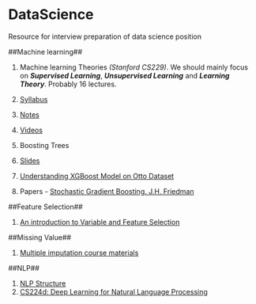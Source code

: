 # DataScience
Resource for interview preparation  of data science position 

##Machine learning##
1. Machine learning Theories *(Stanford CS229)*. We should mainly focus on *__Supervised Learning__*, *__Unsupervised Learning__* and *__Learning Theory__*. Probably 16 lectures.
  1. [Syllabus](http://cs229.stanford.edu/schedule.html)
  2. [Notes](http://cs229.stanford.edu/materials.html)
  3. [Videos](https://www.youtube.com/playlist?list=PLA89DCFA6ADACE599)

2. Boosting Trees
  1. [Slides](http://homes.cs.washington.edu/~tqchen/pdf/BoostedTree.pdf)
  2. [Understanding XGBoost Model on Otto Dataset](https://www.kaggle.com/tqchen/otto-group-product-classification-challenge/understanding-xgboost-model-on-otto-data)
  3. Papers
    - [Stochastic Gradient Boosting. J.H. Friedman](https://statweb.stanford.edu/~jhf/ftp/stobst.pdf)

##Feature Selection##
1. [An introduction to Variable and Feature Selection](http://www.jmlr.org/papers/volume3/guyon03a/guyon03a.pdf)

##Missing Value##
1. [Multiple imputation course materials](http://www.stefvanbuuren.nl/mi/Course.html)


##NLP##
1. [NLP Structure](https://www.google.com/search?newwindow=1&espv=2&biw=1280&bih=728&tbm=isch&sa=1&q=nlp+course+structure&oq=nlp+course+structure&gs_l=img.3...204240.205589.0.205729.7.7.0.0.0.0.87.521.7.7.0....0...1c.1.64.img..0.0.0.sc35i1gBnH4#imgrc=akjTNxgIv9YfoM%3A)
2. [CS224d: Deep Learning for Natural Language Processing](http://cs224d.stanford.edu/)

